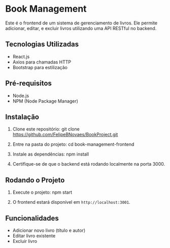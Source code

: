 # Book Management

Este é o frontend de um sistema de gerenciamento de livros. Ele permite adicionar, editar, e excluir livros utilizando uma API RESTful no backend.

## Tecnologias Utilizadas

- React.js
- Axios para chamadas HTTP
- Bootstrap para estilização

## Pré-requisitos

- Node.js
- NPM (Node Package Manager)

## Instalação

1. Clone este repositório:
   git clone https://github.com/FelipeBNovaes/BookProject.git

2. Entre na pasta do projeto:
   cd book-management-frontend

3. Instale as dependências:
   npm install

4. Certifique-se de que o backend está rodando localmente na porta 3000.

## Rodando o Projeto

1. Execute o projeto:
   npm start

2. O frontend estará disponível em `http://localhost:3001`.

## Funcionalidades

- Adicionar novo livro (título e autor)
- Editar livro existente
- Excluir livro
